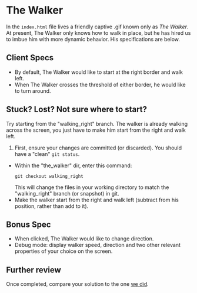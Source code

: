 # The Walker
In the `index.html` file lives a friendly captive .gif known only as *The Walker*. At present, The Walker only knows how to walk in place, but he has hired us to imbue him with more dynamic behavior. His specifications are below.

## Client Specs
* By default, The Walker would like to start at the right border and walk left.
* When The Walker crosses the threshold of either border, he would like to turn around.

## Stuck?  Lost?  Not sure where to start?

Try starting from the "walking_right" branch.  The walker is already walking across the screen, you just have to make him start from the right and walk left.

1. First, ensure your changes are committed (or discarded).  You should have a "clean" `git status`.
- Within the "the_walker" dir, enter this command:
  ```
  git checkout walking_right
  ```
  This will change the files in your working directory to match the "walking_right" branch (or snapshot) in git.
- Make the walker start from the right and walk left (subtract from his position, rather than add to it).

## Bonus Spec

* When clicked, The Walker would like to change direction.
* Debug mode: display walker speed, direction and two other relevant properties of your choice on the screen.

## Further review

Once completed, compare your solution to the one [we did](https://github.com/ga-dc/the_walker/tree/solution).
